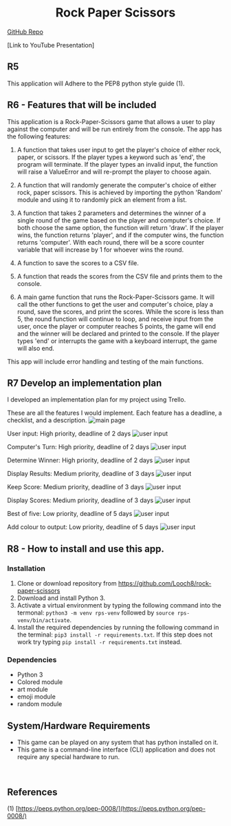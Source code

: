 # <h1 style="text-align: center;">Rock Paper Scissors</h1>

[GitHub Repo](https://github.com/Looch8/rps-terminal-app.git)

<!-- To fill this out -->

[Link to YouTube Presentation]

## R5

This application will Adhere to the PEP8 python style guide (1).

## R6 - Features that will be included

This application is a Rock-Paper-Scissors game that allows a user to play against the computer and will be run entirely from the console.
The app has the following features:

1. A function that takes user input to get the player's choice of either rock, paper, or scissors. If the player types a keyword such as 'end', the program will terminate. If the player types an invalid input, the function will raise a ValueError and will re-prompt the player to choose again.

2. A function that will randomly generate the computer's choice of either rock, paper scissors.
   This is achieved by importing the python 'Random' module and using it to randomly pick an element from a list.

3. A function that takes 2 parameters and determines the winner of a single round of the game based on the player and computer's choice.
   If both choose the same option, the function will return 'draw'. If the player wins, the function returns 'player', and if the computer wins, the function returns 'computer'.
   With each round, there will be a score counter variable that will increase by 1 for whoever wins the round.

4. A function to save the scores to a CSV file.

5. A function that reads the scores from the CSV file and prints them to the console.

6. A main game function that runs the Rock-Paper-Scissors game. It will call the other functions to get the user and computer's choice, play a round, save the scores, and print the scores.
   While the score is less than 5, the round function will continue to loop, and receive input from the user, once the player or computer reaches 5 points, the game will end and the winner will be declared and printed to the console. If the player types 'end' or interrupts the game with a keyboard interrupt, the game will also end.

This app will include error handling and testing of the main functions.

## R7 Develop an implementation plan

I developed an implementation plan for my project using Trello.

These are all the features I would implement.
Each feature has a deadline, a checklist, and a description.
![main page](docs/trello1.png)

User input: High priority, deadline of 2 days
![user input](docs/trello2.png)

Computer's Turn: High priority, deadline of 2 days
![user input](docs/trello3.png)

Determine Winner: High priority, deadline of 2 days
![user input](docs/trello4.png)

Display Results: Medium priority, deadline of 3 days
![user input](docs/trello5.png)

Keep Score: Medium priority, deadline of 3 days
![user input](docs/trello6.png)

Display Scores: Medium priority, deadline of 3 days
![user input](docs/trello7.png)

Best of five: Low priority, deadline of 5 days
![user input](docs/trello8.png)

Add colour to output: Low priority, deadline of 5 days
![user input](docs/trello9.png)

## R8 - How to install and use this app.

### Installation

1. Clone or download repository from https://github.com/Looch8/rock-paper-scissors
2. Download and install Python 3.
3. Activate a virtual environment by typing the following command into the termonal: `python3 -m venv rps-venv` followed by `source rps-venv/bin/activate`.
4. Install the required dependencies by running the following command in the terminal: `pip3 install -r requirements.txt`. If this step does not work try typing `pip install -r requirements.txt` instead.

### Dependencies

-   Python 3
-   Colored module
-   art module
-   emoji module
-   random module

## System/Hardware Requirements

-   This game can be played on any system that has python installed on it.
-   This game is a command-line interface (CLI) application and does not require any special hardware to run.

<div style="page-break-after: always; visibility: hidden"> 
\pagebreak 
</div>

## References

(1) [https://peps.python.org/pep-0008/](https://peps.python.org/pep-0008/)
